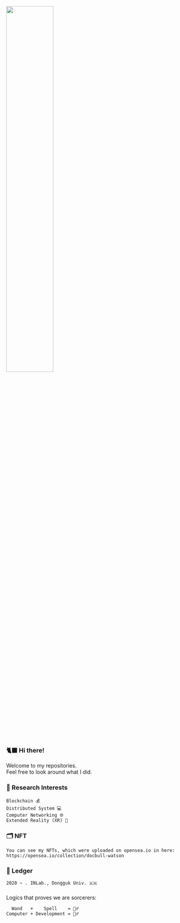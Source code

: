 <img src = "https://user-images.githubusercontent.com/59289320/164983610-4a7c91ad-08c2-4aed-8e78-00f8e2d35829.png" width="50%">

### 🐈‍⬛ Hi there! 
Welcome to my repositories.   
Feel free to look around what I did.

### 🌟 Research Interests 
```
Blockchain 💰     
Distributed System 💻      
Computer Networking 🌐   
Extended Reality (XR) 🚀
```

### 🗂 NFT 
```
You can see my NFTs, which were uploaded on opensea.io in here:
https://opensea.io/collection/docbull-watson
```

### 📜 Ledger 
```
2020 ~ . INLab., Dongguk Univ. 🇰🇷
```

###
Logics that proves we are sorcerers:
```
  Wand   +    Spell    = 🧙‍♂️
Computer + Development = 🧙‍♂️
```


<!--
**docbull/docbull** is a ✨ _special_ ✨ repository because its `README.md` (this file) appears on your GitHub profile.

Here are some ideas to get you started:

- 🔭 I’m currently working on ...
- 🌱 I’m currently learning ...
- 👯 I’m looking to collaborate on ...
- 🤔 I’m looking for help with ...
- 💬 Ask me about ...
- 📫 How to reach me: ...
- 😄 Pronouns: ...
- ⚡ Fun fact: ...
-->
